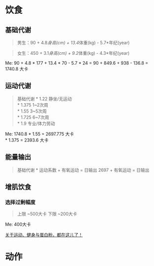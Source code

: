 # 饮食
###
## 基础代谢
> 男生：90 + 4.8*身高(cm) + 13.4*体重(kg) - 5.7*年纪(year)<br>

> 女生：450 + 3.1*身高(cm) + 9.2*体重(kg) - 4.3*年纪(year)<br>

Me: 90 + 4.8 * 177 + 13.4 * 70 - 5.7 * 24 = 90 + 849.6 + 938 - 136.8 = 1740.8 大卡<br>

## 运动代谢
> 基础代谢     *   1.22   静坐/无运动<br>
>             *   1.375  1~2次周<br>
>             *   1.55   3~5次周<br>
>             *   1.725  6~7次周<br>
>             *   1.9    专业/体力劳动<br>

Me: 1740.8 * 1.55 = 2697.775 大卡<br>
           * 1.375 = 2393.6 大卡<br>
## 能量输出
> 基础代谢 * 运动系数 + 有氧运动 = 日输出
2697 + 有氧运动 = 日输出
## 增肌饮食
### 选择过剩幅度
> 上限 ~500大卡
> 下限 ~200大卡

Me: 400大卡

[关于运动、健身与蛋白粉，都在这儿了！](https://zhuanlan.zhihu.com/p/20046496)

# 动作
